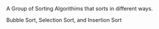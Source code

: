 A Group of Sorting Algorithims that sorts in different ways. 

Bubble Sort, Selection Sort, and Insertion Sort